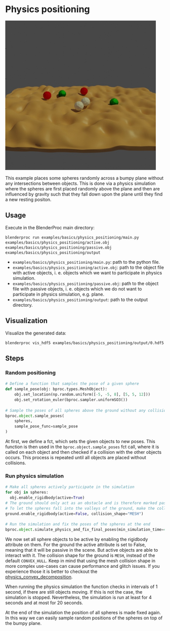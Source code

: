 # Physics positioning

![](../../../images/physics_positioning_rendering.jpg)

This example places some spheres randomly across a bumpy plane without any intersections between objects.
This is done via a physics simulation where the spheres are first placed randomly above the plane and then are influenced by gravity such that they fall down upon the plane until they find a new resting positon.

## Usage

Execute in the BlenderProc main directory:

```
blenderproc run examples/basics/physics_positioning/main.py examples/basics/physics_positioning/active.obj examples/basics/physics_positioning/passive.obj examples/basics/physics_positioning/output
```

* `examples/basics/physics_positioning/main.py`: path to the python file.
* `examples/basics/physics_positioning/active.obj`: path to the object file with active objects, i. e. objects which we want to participate in physics simulation.
* `examples/basics/physics_positioning/passive.obj`: path to the object file with passive objects, i. e. objects which we do not want to participate in physics simulation, e.g. plane.
* `examples/basics/physics_positioning/output`: path to the output directory.

## Visualization

Visualize the generated data:

```
blenderproc vis_hdf5 examples/basics/physics_positioning/output/0.hdf5
```

## Steps

### Random positioning

```python
# Define a function that samples the pose of a given sphere
def sample_pose(obj: bproc.types.MeshObject):
    obj.set_location(np.random.uniform([-5, -5, 8], [5, 5, 12]))
    obj.set_rotation_euler(bproc.sampler.uniformSO3())

# Sample the poses of all spheres above the ground without any collisions in-between
bproc.object.sample_poses(
    spheres,
    sample_pose_func=sample_pose
)

```

At first, we define a fct, which sets the given objects to new poses. This function is then used in the `bproc.object.sample_poses` fct call, where it is called on each object and then checked if a collision with the other objects occurs.
This process is repeated until all objects are placed without collisions.

### Run physics simulation

```python
# Make all spheres actively participate in the simulation
for obj in spheres:
  obj.enable_rigidbody(active=True)
# The ground should only act as an obstacle and is therefore marked passive.
# To let the spheres fall into the valleys of the ground, make the collision shape MESH instead of CONVEX_HULL.
ground.enable_rigidbody(active=False, collision_shape="MESH")

# Run the simulation and fix the poses of the spheres at the end
bproc.object.simulate_physics_and_fix_final_poses(min_simulation_time=4, max_simulation_time=20, check_object_interval=1)
```

We now set all sphere objects to be active by enabling the rigidbody attribute on them. For the ground the active attribute is set to False, meaning that it will be passive in the scene.
But active objects are able to interact with it. The collision shape for the ground is `MESH`, instead of the default `CONVEX_HULL`.
Keep in mind that using the mesh collision shape in more complex use-cases can cause performance and glitch issues. 
If you experience those it is better to checkout the [physics_convex_decomposition](../../advanced/physics_convex_decomposition/README.md).

When running the physics simulation the function checks in intervals of 1 second, if there are still objects moving. If this is not the case, the simulation is stopped.
Nevertheless, the simulation is run at least for 4 seconds and at most for 20 seconds.

At the end of the simulation the position of all spheres is made fixed again.
In this way we can easily sample random positions of the spheres on top of the bumpy plane.
